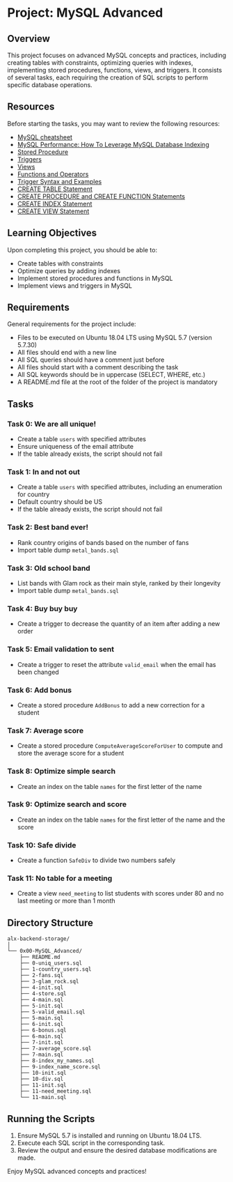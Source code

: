 # Project: MySQL Advanced

## Overview

This project focuses on advanced MySQL concepts and practices, including creating tables with constraints, optimizing queries with indexes, implementing stored procedures, functions, views, and triggers. It consists of several tasks, each requiring the creation of SQL scripts to perform specific database operations.

## Resources

Before starting the tasks, you may want to review the following resources:

- [MySQL cheatsheet](#)
- [MySQL Performance: How To Leverage MySQL Database Indexing](#)
- [Stored Procedure](#)
- [Triggers](#)
- [Views](#)
- [Functions and Operators](#)
- [Trigger Syntax and Examples](#)
- [CREATE TABLE Statement](#)
- [CREATE PROCEDURE and CREATE FUNCTION Statements](#)
- [CREATE INDEX Statement](#)
- [CREATE VIEW Statement](#)

## Learning Objectives

Upon completing this project, you should be able to:

- Create tables with constraints
- Optimize queries by adding indexes
- Implement stored procedures and functions in MySQL
- Implement views and triggers in MySQL

## Requirements

General requirements for the project include:

- Files to be executed on Ubuntu 18.04 LTS using MySQL 5.7 (version 5.7.30)
- All files should end with a new line
- All SQL queries should have a comment just before
- All files should start with a comment describing the task
- All SQL keywords should be in uppercase (SELECT, WHERE, etc.)
- A README.md file at the root of the folder of the project is mandatory

## Tasks

### Task 0: We are all unique!
- Create a table `users` with specified attributes
- Ensure uniqueness of the email attribute
- If the table already exists, the script should not fail

### Task 1: In and not out
- Create a table `users` with specified attributes, including an enumeration for country
- Default country should be US
- If the table already exists, the script should not fail

### Task 2: Best band ever!
- Rank country origins of bands based on the number of fans
- Import table dump `metal_bands.sql`

### Task 3: Old school band
- List bands with Glam rock as their main style, ranked by their longevity
- Import table dump `metal_bands.sql`

### Task 4: Buy buy buy
- Create a trigger to decrease the quantity of an item after adding a new order

### Task 5: Email validation to sent
- Create a trigger to reset the attribute `valid_email` when the email has been changed

### Task 6: Add bonus
- Create a stored procedure `AddBonus` to add a new correction for a student

### Task 7: Average score
- Create a stored procedure `ComputeAverageScoreForUser` to compute and store the average score for a student

### Task 8: Optimize simple search
- Create an index on the table `names` for the first letter of the name

### Task 9: Optimize search and score
- Create an index on the table `names` for the first letter of the name and the score

### Task 10: Safe divide
- Create a function `SafeDiv` to divide two numbers safely

### Task 11: No table for a meeting
- Create a view `need_meeting` to list students with scores under 80 and no last meeting or more than 1 month

## Directory Structure

```
alx-backend-storage/
│
└── 0x00-MySQL_Advanced/
    ├── README.md
    ├── 0-uniq_users.sql
    ├── 1-country_users.sql
    ├── 2-fans.sql
    ├── 3-glam_rock.sql
    ├── 4-init.sql
    ├── 4-store.sql
    ├── 4-main.sql
    ├── 5-init.sql
    ├── 5-valid_email.sql
    ├── 5-main.sql
    ├── 6-init.sql
    ├── 6-bonus.sql
    ├── 6-main.sql
    ├── 7-init.sql
    ├── 7-average_score.sql
    ├── 7-main.sql
    ├── 8-index_my_names.sql
    ├── 9-index_name_score.sql
    ├── 10-init.sql
    ├── 10-div.sql
    ├── 11-init.sql
    ├── 11-need_meeting.sql
    └── 11-main.sql
```

## Running the Scripts

1. Ensure MySQL 5.7 is installed and running on Ubuntu 18.04 LTS.
2. Execute each SQL script in the corresponding task.
3. Review the output and ensure the desired database modifications are made.

Enjoy MySQL advanced concepts and practices!